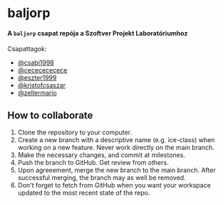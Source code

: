 # baljorp
#### A `baljorp` csapat repója a Szoftver Projekt Laboratóriumhoz</br>
Csapattagok:
<ul>
  <li><a href="https://github.com/csabi1998">@csabi1998</a></li>
  <li><a href="https://github.com/cececececece">@cececececece</a></li>
  <li><a href="https://github.com/eszter1999">@eszter1999</a></li>
  <li><a href="https://github.com/kristofcsaszar">@kristofcsaszar</a></li>
  <li><a href="https://github.com/zellermario">@zellermario</a></li>
</ul>
   
## How to collaborate
<ol>
  <li>Clone the repository to your computer.</li>
  <li>Create a new branch with a descriptive name (e.g. ice-class) when working on a new feature. Never work directly on the main branch.</li>
  <li>Make the necessary changes, and commit at milestones.</li>
  <li>Push the branch to GitHub. Get review from others.</li>
  <li>Upon agreeement, merge the new branch to the main branch. After successful merging, the branch may as well be removed.</li>
  <li>Don't forget to fetch from GitHub when you want your workspace updated to the most recent state of the repo.</li> 
</ol>
